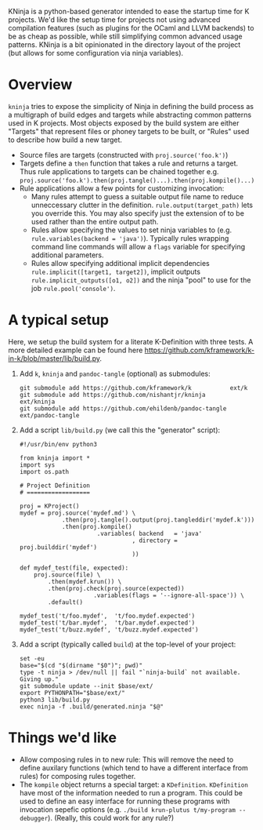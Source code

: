 KNinja is a python-based generator intended to ease the startup time for K
projects. We'd like the setup time for projects not using advanced compilation
features (such as plugins for the OCaml and LLVM backends) to be as cheap as
possible, while still simplifying common advanced usage patterns. KNinja is a
bit opinionated in the directory layout of the project (but allows for some
configuration via ninja variables).

Overview
========

`kninja` tries to expose the simplicity of Ninja in defining the build process
as a multigraph of build edges and targets while abstracting common patterns
used in K projects. Most objects exposed by the build system are either
"Targets" that represent files or phoney targets to be built, or "Rules"
used to describe how build a new target.

-   Source files are targets (constructed with `proj.source('foo.k')`)
-   Targets define a `then` function that takes a rule and returns a target.
    Thus rule applications to targets can be chained together e.g.
    `proj.source('foo.k').then(proj.tangle()...).then(proj.kompile()...)`
-   Rule applications allow a few points for customizing invocation:
    -   Many rules attempt to guess a suitable output file name to reduce
        unneccessary clutter in the definition. `rule.output(target_path)` lets
        you override this. You may also specify just the extension of to be used
        rather than the entire output path.
    -   Rules allow specifying the values to set ninja variables to (e.g.
        `rule.variables(backend = 'java')`). Typically rules wrapping command
        line commands will allow a `flags` variable for specifying additional
        parameters.
    -   Rules allow specifying additional implicit dependencies
        `rule.implicit([target1, target2])`, implicit outputs
        `rule.implicit_outputs([o1, o2])` and the ninja "pool" to use for the
        job `rule.pool('console')`. 

A typical setup
===============

Here, we setup the build system for a literate K-Definition with three tests. A
more detailed example can be found here
<https://github.com/kframework/k-in-k/blob/master/lib/build.py>.

1. Add `k`, `kninja` and `pandoc-tangle` (optional) as submodules:

   ```
   git submodule add https://github.com/kframework/k           ext/k
   git submodule add https://github.com/nishantjr/kninja       ext/kninja
   git submodule add https://github.com/ehildenb/pandoc-tangle ext/pandoc-tangle
   ```

2. Add a script `lib/build.py` (we call this the "generator" script):

   ```
   #!/usr/bin/env python3

   from kninja import *
   import sys
   import os.path

   # Project Definition
   # ==================

   proj = KProject()
   mydef = proj.source('mydef.md') \
               .then(proj.tangle().output(proj.tangleddir('mydef.k')))
               .then(proj.kompile()
                         .variables( backend   = 'java'
                                   , directory = proj.builddir('mydef')
                                   ))

   def mydef_test(file, expected):                                                                              
       proj.source(file) \
           .then(mydef.krun()) \
           .then(proj.check(proj.source(expected))
                        .variables(flags = '--ignore-all-space')) \
           .default()

   mydef_test('t/foo.mydef',  't/foo.mydef.expected')
   mydef_test('t/bar.mydef',  't/bar.mydef.expected')
   mydef_test('t/buzz.mydef', 't/buzz.mydef.expected')
   ```

3. Add a script (typically called `build`) at the top-level of your project:

   ```
   set -eu
   base="$(cd "$(dirname "$0")"; pwd)"
   type -t ninja > /dev/null || fail "`ninja-build` not available. Giving up."
   git submodule update --init $base/ext/
   export PYTHONPATH="$base/ext/"
   python3 lib/build.py
   exec ninja -f .build/generated.ninja "$@"
   ```
   
Things we'd like
================

-   Allow composing rules in to new rule: This will remove the need to define
    auxilary functions (which tend to have a different interface from rules) for
    composing rules together.
-   The `kompile` object returns a special target: a `KDefinition`.
    `KDefinition` have most of the information needed to run a program. This
    could be used to define an easy interface for running these programs with
    invocation sepefic options (e.g.
    `./build krun-plutus t/my-program --debugger`). (Really, this could work for any rule?)
